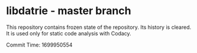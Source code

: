 # libdatrie - master branch

This repository contains frozen state of the repository.
Its history is cleared. It is used only for static code
analysis with Codacy.

Commit Time: 1699950554